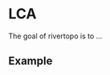 
<!-- README.md is generated from README.Rmd. Please edit that file -->

# LCA

The goal of rivertopo is to …

## Example
